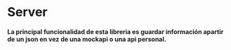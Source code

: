 # Server
#### La principal funcionalidad de esta libreria es guardar información apartir de un json en vez de una mockapi o una api personal.

